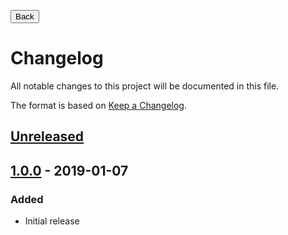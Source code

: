 <button onclick="history.back()">Back</button>

# Changelog
All notable changes to this project will be documented in this file.

The format is based on [Keep a Changelog](https://keepachangelog.com/en/1.0.0/).

## [Unreleased]

## [1.0.0] - 2019-01-07
### Added
  * Initial release

[Unreleased]: https://github.com/Molkobain/itop-molkobain-datacenter-view-bridge-for-combodo-location-hierarchy/compare/v1.0.0...HEAD
[1.0.0]: https://github.com/Molkobain/itop-molkobain-datacenter-view-bridge-for-combodo-location-hierarchy/releases/tag/v1.0.0